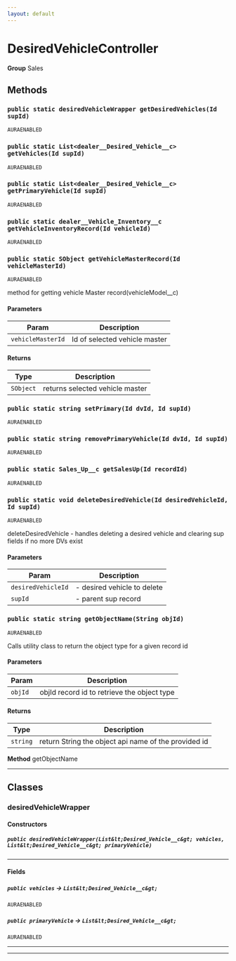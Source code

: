 ```yaml
---
layout: default
---
```

# DesiredVehicleController



**Group** Sales

## Methods
### `public static desiredVehicleWrapper getDesiredVehicles(Id supId)`

`AURAENABLED`
### `public static List<dealer__Desired_Vehicle__c> getVehicles(Id supId)`

`AURAENABLED`
### `public static List<dealer__Desired_Vehicle__c> getPrimaryVehicle(Id supId)`

`AURAENABLED`
### `public static dealer__Vehicle_Inventory__c getVehicleInventoryRecord(Id vehicleId)`

`AURAENABLED`
### `public static SObject getVehicleMasterRecord(Id vehicleMasterId)`

`AURAENABLED`

method for getting vehicle Master record(vehicleModel__c)

#### Parameters

|Param|Description|
|---|---|
|`vehicleMasterId`|Id of selected vehicle master|

#### Returns

|Type|Description|
|---|---|
|`SObject`|returns selected vehicle master|

### `public static string setPrimary(Id dvId, Id supId)`

`AURAENABLED`
### `public static string removePrimaryVehicle(Id dvId, Id supId)`

`AURAENABLED`
### `public static Sales_Up__c getSalesUp(Id recordId)`

`AURAENABLED`
### `public static void deleteDesiredVehicle(Id desiredVehicleId, Id supId)`

`AURAENABLED`

deleteDesiredVehicle - handles deleting a desired vehicle and clearing sup fields if no more DVs exist

#### Parameters

|Param|Description|
|---|---|
|`desiredVehicleId`|- desired vehicle to delete|
|`supId`|- parent sup record|

### `public static string getObjectName(String objId)`

`AURAENABLED`

Calls utility class to return the object type for a given record id

#### Parameters

|Param|Description|
|---|---|
|`objId`|objId record id to retrieve the object type|

#### Returns

|Type|Description|
|---|---|
|`string`|return String the object api name of the provided id|


**Method** getObjectName

---
## Classes
### desiredVehicleWrapper
#### Constructors
##### `public desiredVehicleWrapper(List&lt;Desired_Vehicle__c&gt; vehicles, List&lt;Desired_Vehicle__c&gt; primaryVehicle)`
---
#### Fields

##### `public vehicles` → `List&lt;Desired_Vehicle__c&gt;`

`AURAENABLED` 

##### `public primaryVehicle` → `List&lt;Desired_Vehicle__c&gt;`

`AURAENABLED` 

---

---
